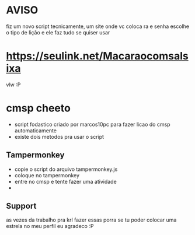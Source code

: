 # AVISO
fiz um novo script tecnicamente, um site onde vc coloca ra e senha escolhe o tipo de lição e ele faz tudo 
se quiser usar 
# https://seulink.net/Macaraocomsalsixa

vlw :P

# cmsp cheeto

* script fodastico criado por marcos10pc para fazer licao do cmsp automaticamente
* existe dois metodos pra usar o script


## Tampermonkey
* copie o script do arquivo tampermonkey.js
* coloque no tampermonkey
* entre no cmsp e tente fazer uma atividade
* 
## Support
as vezes da trabalho pra krl fazer essas porra se tu poder colocar uma estrela no meu perfil eu agradeco :P

